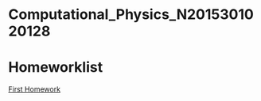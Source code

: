 # Computational_Physics_N2015301020128

# Homeworklist

 [First Homework](https://github.com/LouiVa/Computational_Physics_N2015301020128/blob/master/FirstHomework.md)
